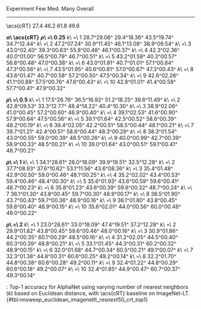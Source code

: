 Experiment                       Few         Med.         Many      Overall
-----------------------  -----------  -----------  -----------  -----------
\acs{cRT}                       27.4         46.2         61.8         49.6
<!--  -->
**_α_\ \acs{cRT}**
**_ρ_\ =\ 0.25**
_k_\ =\ 1                28.7^29.06^  29.4^18.36^  43.5^19.74^  34.7^12.44^
_k_\ =\ 2                47.2^07.24^  30.9^11.45^  46.1^13.08^  38.9^09.54^
_k_\ =\ 3                43.0^02.40^  39.3^00.63^  55.8^00.48^  46.1^00.37^
_k_\ =\ 4                42.3^02.36^  40.0^01.00^  56.5^00.79^  46.7^00.51^
_k_\ =\ 5                43.2^01.58^  40.3^00.57^  56.8^00.48^  47.0^00.38^
_k_\ =\ 6                43.0^01.81^  40.7^01.01^  57.1^00.84^  47.3^00.56^
_k_\ =\ 7                43.5^01.95^  40.6^00.81^  57.0^00.67^  47.3^00.43^
_k_\ =\ 8                43.6^01.47^  40.7^00.58^  57.2^00.50^  47.5^00.34^
_k_\ =\ 9                42.6^02.26^  41.1^00.88^  57.5^00.76^  47.6^00.43^
_k_\ =\ 10               42.8^01.01^  41.4^00.58^  57.7^00.41^  47.9^00.32^
<!--  -->
**_ρ_\ =\ 0.5**
_k_\ =\ 1                17.5^26.76^  36.5^16.92^  51.2^18.25^  39.6^11.49^
_k_\ =\ 2                42.8^09.53^  33.3^12.77^  48.4^14.22^  40.4^10.30^
_k_\ =\ 3                38.9^02.06^  41.0^00.45^  57.2^00.60^  46.9^00.40^
_k_\ =\ 4                39.1^02.53^  41.6^00.90^  57.9^00.64^  47.5^00.56^
_k_\ =\ 5                39.1^01.64^  42.5^00.52^  58.6^00.39^  48.2^00.19^
_k_\ =\ 6                39.4^02.05^  42.2^00.51^  58.5^00.44^  48.1^00.21^
_k_\ =\ 7                39.7^01.21^  42.4^00.51^  58.6^00.44^  48.3^00.29^
_k_\ =\ 8                38.3^01.54^  43.0^00.55^  59.0^00.39^  48.5^00.26^
_k_\ =\ 9                40.0^00.99^  42.7^00.39^  58.9^00.33^  48.5^00.21^
_k_\ =\ 10               39.0^01.64^  43.0^00.51^  59.1^00.41^  48.7^00.21^
<!--  -->
**_ρ_\ =\ 1**
_k_\ =\ 1                34.1^28.61^  26.0^18.09^  39.9^19.51^  32.5^12.28^
_k_\ =\ 2                37.7^08.93^  37.6^10.62^  53.1^11.56^  43.6^08.36^
_k_\ =\ 3                35.4^01.48^  42.9^00.50^  59.0^00.46^  48.1^00.25^
_k_\ =\ 4                35.2^02.02^  43.4^00.53^  59.4^00.46^  48.4^00.30^
_k_\ =\ 5                35.6^01.93^  43.6^00.59^  59.6^00.41^  48.7^00.23^
_k_\ =\ 6                35.8^01.23^  43.6^00.39^  59.6^00.32^  48.7^00.24^
_k_\ =\ 7                36.1^01.30^  43.8^00.45^  59.7^00.30^  48.9^00.17^
_k_\ =\ 8                36.5^01.90^  43.7^00.43^  59.7^00.36^  48.9^00.16^
_k_\ =\ 9                36.1^01.80^  43.8^00.45^  59.8^00.40^  48.9^00.15^
_k_\ =\ 10               35.6^02.01^  44.0^00.56^  60.0^00.48^  49.0^00.22^
<!--  -->
**_ρ_\ =\ 2**
_k_\ =\ 1                23.0^28.61^  33.0^18.09^  47.4^19.51^  37.2^12.28^
_k_\ =\ 2                29.9^01.82^  43.8^00.45^  59.6^00.46^  48.0^00.16^
_k_\ =\ 3                30.9^01.86^  44.2^00.35^  60.1^00.29^  48.5^00.16^
_k_\ =\ 4                31.2^02.05^  44.5^00.40^  60.3^00.39^  48.8^00.21^
_k_\ =\ 5                33.1^01.45^  44.3^00.31^  60.2^00.32^  48.9^00.15^
_k_\ =\ 6                32.0^01.68^  44.7^00.34^  60.5^00.21^  49.1^00.07^
_k_\ =\ 7                32.3^01.38^  44.8^00.31^  60.6^00.25^  49.2^00.14^
_k_\ =\ 8                32.2^01.70^  44.8^00.38^  60.6^00.28^  49.2^00.11^
_k_\ =\ 9                32.4^01.22^  44.8^00.29^  60.6^00.18^  49.2^00.07^
_k_\ =\ 10               32.4^01.85^  44.9^00.47^  60.7^00.37^  49.3^00.14^

: Top-1 accuracy for AlphaNet using varying number of nearest neighbors (_k_) based on Euclidean distance, with \acs{cRT} baseline on ImageNet-LT. {#tbl:nnsweep_euclidean_imagenetlt_resnext50_crt_top1}
